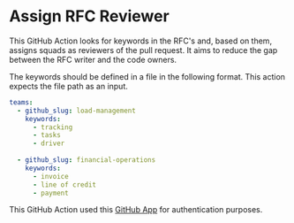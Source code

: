 # Assign RFC Reviewer

This GitHub Action looks for keywords in the RFC's and, based on them, assigns squads as reviewers of the pull request. It aims to reduce the gap between the RFC writer and the code owners.

The keywords should be defined in a file in the following format. This action expects the file path as an input.

```yaml
teams:
  - github_slug: load-management
    keywords:
      - tracking
      - tasks
      - driver
  
  - github_slug: financial-operations
    keywords:
      - invoice
      - line of credit
      - payment

```

This GitHub Action used this [GitHub App](https://github.com/organizations/loadsmart/settings/apps/rfc-reviewers) for authentication purposes.